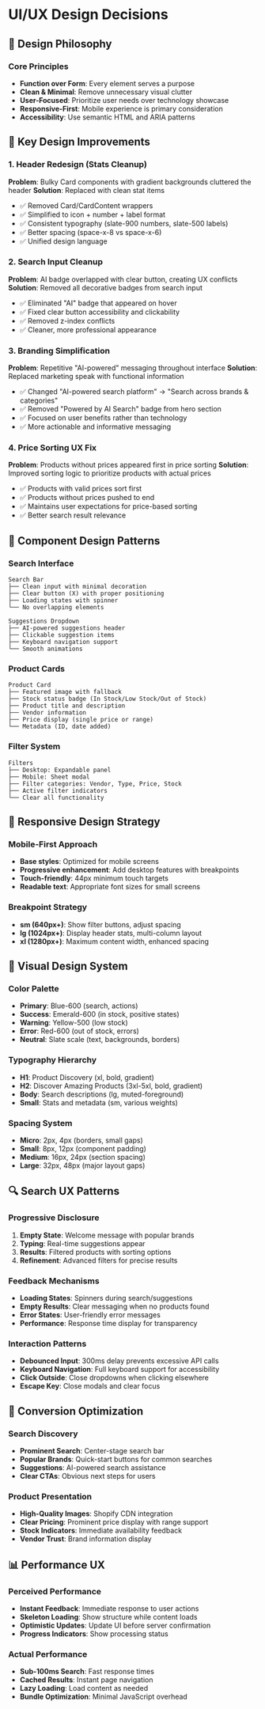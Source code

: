 # UI/UX Design Decisions

## 🎨 Design Philosophy

### **Core Principles**

- **Function over Form**: Every element serves a purpose
- **Clean & Minimal**: Remove unnecessary visual clutter
- **User-Focused**: Prioritize user needs over technology showcase
- **Responsive-First**: Mobile experience is primary consideration
- **Accessibility**: Use semantic HTML and ARIA patterns

## 🔧 Key Design Improvements

### **1. Header Redesign (Stats Cleanup)**

**Problem**: Bulky Card components with gradient backgrounds cluttered the header
**Solution**: Replaced with clean stat items

- ✅ Removed Card/CardContent wrappers
- ✅ Simplified to icon + number + label format
- ✅ Consistent typography (slate-900 numbers, slate-500 labels)
- ✅ Better spacing (space-x-8 vs space-x-6)
- ✅ Unified design language

### **2. Search Input Cleanup**

**Problem**: AI badge overlapped with clear button, creating UX conflicts
**Solution**: Removed all decorative badges from search input

- ✅ Eliminated "AI" badge that appeared on hover
- ✅ Fixed clear button accessibility and clickability
- ✅ Removed z-index conflicts
- ✅ Cleaner, more professional appearance

### **3. Branding Simplification**

**Problem**: Repetitive "AI-powered" messaging throughout interface
**Solution**: Replaced marketing speak with functional information

- ✅ Changed "AI-powered search platform" → "Search across brands & categories"
- ✅ Removed "Powered by AI Search" badge from hero section
- ✅ Focused on user benefits rather than technology
- ✅ More actionable and informative messaging

### **4. Price Sorting UX Fix**

**Problem**: Products without prices appeared first in price sorting
**Solution**: Improved sorting logic to prioritize products with actual prices

- ✅ Products with valid prices sort first
- ✅ Products without prices pushed to end
- ✅ Maintains user expectations for price-based sorting
- ✅ Better search result relevance

## 🎯 Component Design Patterns

### **Search Interface**

```
Search Bar
├── Clean input with minimal decoration
├── Clear button (X) with proper positioning
├── Loading states with spinner
└── No overlapping elements

Suggestions Dropdown
├── AI-powered suggestions header
├── Clickable suggestion items
├── Keyboard navigation support
└── Smooth animations
```

### **Product Cards**

```
Product Card
├── Featured image with fallback
├── Stock status badge (In Stock/Low Stock/Out of Stock)
├── Product title and description
├── Vendor information
├── Price display (single price or range)
└── Metadata (ID, date added)
```

### **Filter System**

```
Filters
├── Desktop: Expandable panel
├── Mobile: Sheet modal
├── Filter categories: Vendor, Type, Price, Stock
├── Active filter indicators
└── Clear all functionality
```

## 📱 Responsive Design Strategy

### **Mobile-First Approach**

- **Base styles**: Optimized for mobile screens
- **Progressive enhancement**: Add desktop features with breakpoints
- **Touch-friendly**: 44px minimum touch targets
- **Readable text**: Appropriate font sizes for small screens

### **Breakpoint Strategy**

- **sm (640px+)**: Show filter buttons, adjust spacing
- **lg (1024px+)**: Display header stats, multi-column layout
- **xl (1280px+)**: Maximum content width, enhanced spacing

## 🎨 Visual Design System

### **Color Palette**

- **Primary**: Blue-600 (search, actions)
- **Success**: Emerald-600 (in stock, positive states)
- **Warning**: Yellow-500 (low stock)
- **Error**: Red-600 (out of stock, errors)
- **Neutral**: Slate scale (text, backgrounds, borders)

### **Typography Hierarchy**

- **H1**: Product Discovery (xl, bold, gradient)
- **H2**: Discover Amazing Products (3xl-5xl, bold, gradient)
- **Body**: Search descriptions (lg, muted-foreground)
- **Small**: Stats and metadata (sm, various weights)

### **Spacing System**

- **Micro**: 2px, 4px (borders, small gaps)
- **Small**: 8px, 12px (component padding)
- **Medium**: 16px, 24px (section spacing)
- **Large**: 32px, 48px (major layout gaps)

## 🔍 Search UX Patterns

### **Progressive Disclosure**

1. **Empty State**: Welcome message with popular brands
2. **Typing**: Real-time suggestions appear
3. **Results**: Filtered products with sorting options
4. **Refinement**: Advanced filters for precise results

### **Feedback Mechanisms**

- **Loading States**: Spinners during search/suggestions
- **Empty Results**: Clear messaging when no products found
- **Error States**: User-friendly error messages
- **Performance**: Response time display for transparency

### **Interaction Patterns**

- **Debounced Input**: 300ms delay prevents excessive API calls
- **Keyboard Navigation**: Full keyboard support for accessibility
- **Click Outside**: Close dropdowns when clicking elsewhere
- **Escape Key**: Close modals and clear focus

## 🎯 Conversion Optimization

### **Search Discovery**

- **Prominent Search**: Center-stage search bar
- **Popular Brands**: Quick-start buttons for common searches
- **Suggestions**: AI-powered search assistance
- **Clear CTAs**: Obvious next steps for users

### **Product Presentation**

- **High-Quality Images**: Shopify CDN integration
- **Clear Pricing**: Prominent price display with range support
- **Stock Indicators**: Immediate availability feedback
- **Vendor Trust**: Brand information display

## 📊 Performance UX

### **Perceived Performance**

- **Instant Feedback**: Immediate response to user actions
- **Skeleton Loading**: Show structure while content loads
- **Optimistic Updates**: Update UI before server confirmation
- **Progress Indicators**: Show processing status

### **Actual Performance**

- **Sub-100ms Search**: Fast response times
- **Cached Results**: Instant page navigation
- **Lazy Loading**: Load content as needed
- **Bundle Optimization**: Minimal JavaScript overhead
